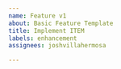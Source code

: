```yaml
---
name: Feature v1
about: Basic Feature Template
title: Implement ITEM
labels: enhancement
assignees: joshvillahermosa

---
```



